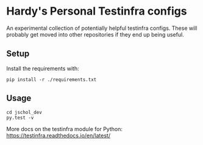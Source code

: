 # Hardy's Personal Testinfra configs

An experimental collection of potentially helpful testinfra configs. These will probably get moved into other repositories if they end up being useful.

## Setup

Install the requirements with:

```
pip install -r ./requirements.txt
```

## Usage

```
cd jschol_dev
py.test -v
```

More docs on the testinfra module for Python: https://testinfra.readthedocs.io/en/latest/
